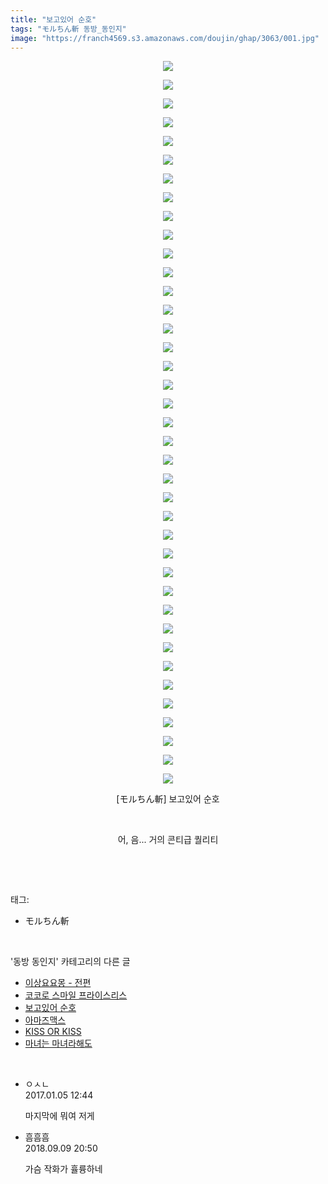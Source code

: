 ```yaml
---
title: "보고있어 순호"
tags: "モルちん斬 동방_동인지"
image: "https://franch4569.s3.amazonaws.com/doujin/ghap/3063/001.jpg"
---
```

<div class="article">
<p style="text-align: center; clear: none; float: none;"><img src="{{ site.imgserver2 }}/ghap/3063/001.jpg"/></p>
<p style="text-align: center; clear: none; float: none;"><img src="{{ site.imgserver2 }}/ghap/3063/002.jpg"/></p>
<p style="text-align: center; clear: none; float: none;"><img src="{{ site.imgserver2 }}/ghap/3063/003.jpg"/></p>
<p style="text-align: center; clear: none; float: none;"><img src="{{ site.imgserver2 }}/ghap/3063/004.jpg"/></p>
<p style="text-align: center; clear: none; float: none;"><img src="{{ site.imgserver2 }}/ghap/3063/005.jpg"/></p>
<p style="text-align: center; clear: none; float: none;"><img src="{{ site.imgserver2 }}/ghap/3063/006.jpg"/></p>
<p style="text-align: center; clear: none; float: none;"><img src="{{ site.imgserver2 }}/ghap/3063/007.jpg"/></p>
<p style="text-align: center; clear: none; float: none;"><img src="{{ site.imgserver2 }}/ghap/3063/008.jpg"/></p>
<p style="text-align: center; clear: none; float: none;"><img src="{{ site.imgserver2 }}/ghap/3063/009.jpg"/></p>
<p style="text-align: center; clear: none; float: none;"><img src="{{ site.imgserver2 }}/ghap/3063/010.jpg"/></p>
<p style="text-align: center; clear: none; float: none;"><img src="{{ site.imgserver2 }}/ghap/3063/011.jpg"/></p>
<p style="text-align: center; clear: none; float: none;"><img src="{{ site.imgserver2 }}/ghap/3063/012.jpg"/></p>
<p style="text-align: center; clear: none; float: none;"><img src="{{ site.imgserver2 }}/ghap/3063/013.jpg"/></p>
<p style="text-align: center; clear: none; float: none;"><img src="{{ site.imgserver2 }}/ghap/3063/014.jpg"/></p>
<p style="text-align: center; clear: none; float: none;"><img src="{{ site.imgserver2 }}/ghap/3063/015.jpg"/></p>
<p style="text-align: center; clear: none; float: none;"><img src="{{ site.imgserver2 }}/ghap/3063/016.jpg"/></p>
<p style="text-align: center; clear: none; float: none;"><img src="{{ site.imgserver2 }}/ghap/3063/017.jpg"/></p>
<p style="text-align: center; clear: none; float: none;"><img src="{{ site.imgserver2 }}/ghap/3063/018.jpg"/></p>
<p style="text-align: center; clear: none; float: none;"><img src="{{ site.imgserver2 }}/ghap/3063/019.jpg"/></p>
<p style="text-align: center; clear: none; float: none;"><img src="{{ site.imgserver2 }}/ghap/3063/020.jpg"/></p>
<p style="text-align: center; clear: none; float: none;"><img src="{{ site.imgserver2 }}/ghap/3063/021.jpg"/></p>
<p style="text-align: center; clear: none; float: none;"><img src="{{ site.imgserver2 }}/ghap/3063/022.jpg"/></p>
<p style="text-align: center; clear: none; float: none;"><img src="{{ site.imgserver2 }}/ghap/3063/023.jpg"/></p>
<p style="text-align: center; clear: none; float: none;"><img src="{{ site.imgserver2 }}/ghap/3063/024.jpg"/></p>
<p style="text-align: center; clear: none; float: none;"><img src="{{ site.imgserver2 }}/ghap/3063/025.jpg"/></p>
<p style="text-align: center; clear: none; float: none;"><img src="{{ site.imgserver2 }}/ghap/3063/026.jpg"/></p>
<p style="text-align: center; clear: none; float: none;"><img src="{{ site.imgserver2 }}/ghap/3063/027.jpg"/></p>
<p style="text-align: center; clear: none; float: none;"><img src="{{ site.imgserver2 }}/ghap/3063/028.jpg"/></p>
<p style="text-align: center; clear: none; float: none;"><img src="{{ site.imgserver2 }}/ghap/3063/029.jpg"/></p>
<p style="text-align: center; clear: none; float: none;"><img src="{{ site.imgserver2 }}/ghap/3063/030.jpg"/></p>
<p style="text-align: center; clear: none; float: none;"><img src="{{ site.imgserver2 }}/ghap/3063/031.jpg"/></p>
<p style="text-align: center; clear: none; float: none;"><img src="{{ site.imgserver2 }}/ghap/3063/032.jpg"/></p>
<p style="text-align: center; clear: none; float: none;"><img src="{{ site.imgserver2 }}/ghap/3063/033.jpg"/></p>
<p style="text-align: center; clear: none; float: none;"><img src="{{ site.imgserver2 }}/ghap/3063/034.jpg"/></p>
<p style="text-align: center; clear: none; float: none;"><img src="{{ site.imgserver2 }}/ghap/3063/035.jpg"/></p>
<p style="text-align: center; clear: none; float: none;"><img src="{{ site.imgserver2 }}/ghap/3063/036.jpg"/></p>
<p style="text-align: center; clear: none; float: none;"><img src="{{ site.imgserver2 }}/ghap/3063/037.jpg"/></p>
<p style="text-align: center; clear: none; float: none;"><img src="{{ site.imgserver2 }}/ghap/3063/038.jpg"/></p>
<p style="text-align: center; clear: none; float: none;"><img src="{{ site.imgserver2 }}/ghap/3063/039.jpg"/></p>
<p style="text-align: center; clear: none; float: none;">[モルちん斬] 보고있어 순호</p>
<p style="text-align: center; clear: none; float: none;"><br/></p>
<p style="text-align: center; clear: none; float: none;">어, 음... 거의 콘티급 퀄리티</p>
<p><br/></p>
</div><br/>
<div class="tagTrail">
<p>태그: </p>
<ul>
<li>モルちん斬</li>
</ul>
</div><br/>
<div class="another">
<p>'동방 동인지' 카테고리의 다른 글</p>
<ul>
<li><a href="/ghap_3065">이상요요몽 - 전편</a></li>
<li><a href="/ghap_3064">코코로 스마일 프라이스리스</a></li>
<li><a href="/ghap_3063">보고있어 순호</a></li>
<li><a href="/ghap_3062">아마즈맥스</a></li>
<li><a href="/ghap_3061">KISS OR KISS</a></li>
<li><a href="/ghap_3058">마녀는 마녀라해도</a></li>
</ul>
</div><br/>
<div class="cb_module cb_fluid">
<div class="cb_wrt cb_profile">
<div class="comment">
<ul>
<li class="cb_thumb_off" id="comment14883596">
<div class="cb_comment_area">
<div class="cb_info_area">
<div class="cb_section">
<span class="cb_nick_name">ㅇㅅㄴ</span>
</div>
<div class="cb_section">
<span class="cb_date">2017.01.05 12:44 </span>
</div>
</div>
<div class="cb_dsc_comment">
<p class="cb_dsc">
											마지막에 뭐여 저게 
										</p>
</div>
</div></li>
<li class="cb_thumb_off" id="comment15328952">
<div class="cb_comment_area">
<div class="cb_info_area">
<div class="cb_section">
<span class="cb_nick_name">흠흠흠</span>
</div>
<div class="cb_section">
<span class="cb_date">2018.09.09 20:50 </span>
</div>
</div>
<div class="cb_dsc_comment">
<p class="cb_dsc">
											가슴 작화가 휼륭하네
										</p>
</div>
</div></li>
</ul>
</div>
</div><!-- commentList close -->
</div><br/>
